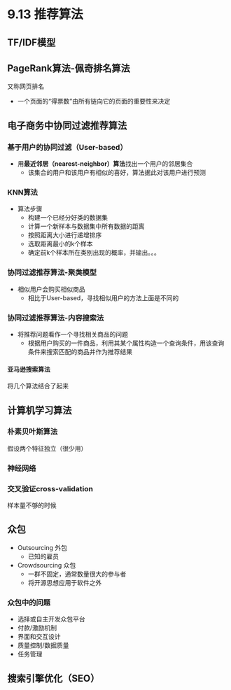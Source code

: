 # 9.13 推荐算法

## TF/IDF模型



## PageRank算法-佩奇排名算法

又称网页排名

- 一个页面的“得票数”由所有链向它的页面的重要性来决定



## 电子商务中协同过滤推荐算法

### 基于用户的协同过滤（User-based）

- 用**最近邻居（nearest-neighbor）算法**找出一个用户的邻居集合
  - 该集合的用户和该用户有相似的喜好，算法据此对该用户进行预测

### KNN算法

- 算法步骤
  - 构建一个已经分好类的数据集
  - 计算一个新样本与数据集中所有数据的距离
  - 按照距离大小进行递增排序
  - 选取距离最小的k个样本
  - 确定前k个样本所在类别出现的概率，并输出。。。

### 协同过滤推荐算法-聚类模型

- 相似用户会购买相似商品
  - 相比于User-based，寻找相似用户的方法上面是不同的

### 协同过滤推荐算法-内容搜索法

- 将推荐问题看作一个寻找相关商品的问题
  - 根据用户购买的一件商品，利用其某个属性构造一个查询条件，用该查询条件来搜索匹配的商品并作为推荐结果

#### 亚马逊搜索算法

将几个算法结合了起来

## 计算机学习算法

### 朴素贝叶斯算法

假设两个特征独立（很少用）

### 神经网络

### 交叉验证cross-validation

样本量不够的时候

## 众包

- Outsourcing 外包
  - 已知的雇员
- Crowdsourcing 众包
  - 一群不固定，通常数量很大的参与者
  - 将开源思想应用于软件之外

### 众包中的问题

- 选择或自主开发众包平台
- 付款/激励机制
- 界面和交互设计
- 质量控制/数据质量
- 任务管理

## 搜索引擎优化（SEO）

